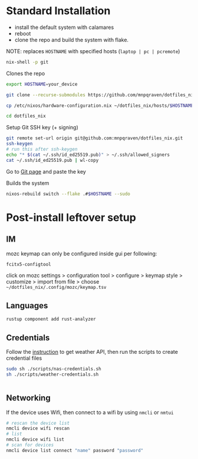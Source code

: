 # Standard Installation

- install the default system with calamares
- reboot
- clone the repo and build the system with flake.

NOTE: replaces `HOSTNAME` with specified hosts (`laptop | pc | pcremote`)

```bash
nix-shell -p git
```

Clones the repo

```bash
export HOSTNAME=your_device

git clone --recurse-submodules https://github.com/mnpqraven/dotfiles_nix.git

cp /etc/nixos/hardware-configuration.nix ~/dotfiles_nix/hosts/$HOSTNAME

cd dotfiles_nix
```

Setup Git SSH key (+ signing)

```bash
git remote set-url origin git@github.com:mnpqraven/dotfiles_nix.git
ssh-keygen
# run this after ssh-keygen
echo "* $(cat ~/.ssh/id_ed25519.pub)" > ~/.ssh/allowed_signers
cat ~/.ssh/id_ed25519.pub | wl-copy
```

Go to [Git page](https://github.com/settings/ssh/new) and paste the key

  
Builds the system

```bash
nixos-rebuild switch --flake .#$HOSTNAME --sudo
```

# Post-install leftover setup

## IM

mozc keymap can only be configured inside gui per following:

```bash
fcitx5-configtool
```

click on mozc settings > configuration tool > configure > keymap style >
customize > import from file > choose `~/dotfiles_nix/.config/mozc/keymap.tsv`

## Languages

```bash
rustup component add rust-analyzer
```

## Credentials

Follow the
[instruction](https://hyprpanel.com/help/faq.html#my-weather-is-not-displaying-any-information-or-is-showing-the-wrong-information-what-is-going-on)
to get weather API, then run the scripts to create credential files

```bash
sudo sh ./scripts/nas-credentials.sh
sh ./scripts/weather-credentials.sh
```

```bash
```

## Networking

If the device uses Wifi, then connect to a wifi by using `nmcli` or `nmtui`

```bash
# rescan the device list
nmcli device wifi rescan
# list
nmcli device wifi list
# scan for devices
nmcli device list connect "name" password "password"
```

